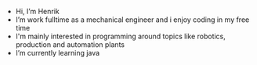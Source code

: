 - Hi, I’m Henrik
- I’m work fulltime as a mechanical engineer and i enjoy coding in my free time
- I'm mainly interested in programming around topics like robotics, production and automation plants
- I’m currently learning java


<!---
enruk/enruk is a ✨ special ✨ repository because its `README.md` (this file) appears on your GitHub profile.
You can click the Preview link to take a look at your changes.
--->
